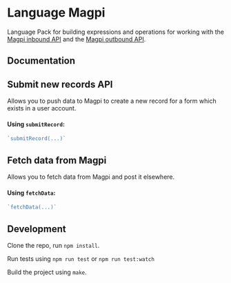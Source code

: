 Language Magpi
==============

Language Pack for building expressions and operations for working with
the [Magpi inbound API](http://support.magpi.com/support/solutions/articles/4839-magpi-inbound-api) and the
[Magpi outbound API](http://support.magpi.com/support/solutions/articles/4865-magpi-outbound-api).

Documentation
-------------
## Submit new records API
Allows you to push data to Magpi to create a new record for a form which exists in a user account.

#### Using `submitRecord`:
```js
`submitRecord(...)`
```

## Fetch data from Magpi
Allows you to fetch data from Magpi and post it elsewhere.

#### Using `fetchData`:
```js
`fetchData(...)`
```

Development
-----------

Clone the repo, run `npm install`.

Run tests using `npm run test` or `npm run test:watch`

Build the project using `make`.
